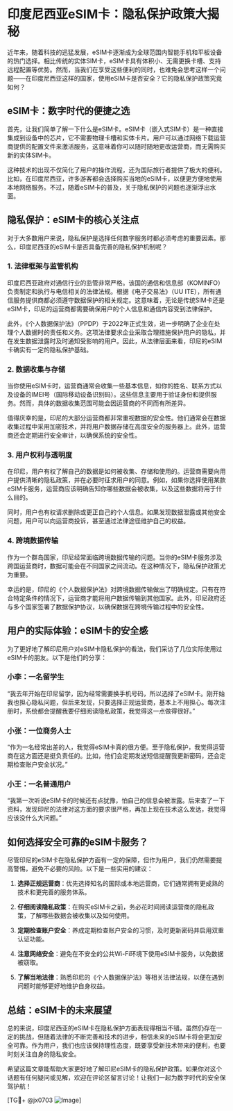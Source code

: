 # 印度尼西亚eSIM卡：隐私保护政策大揭秘

近年来，随着科技的迅猛发展，eSIM卡逐渐成为全球范围内智能手机和平板设备的热门选择。相比传统的实体SIM卡，eSIM卡具有体积小、无需更换卡槽、支持远程配置等优势。然而，当我们在享受这些便利的同时，也难免会思考这样一个问题——在印度尼西亚这样的国家，使用eSIM卡是否安全？它的隐私保护政策究竟如何？

## eSIM卡：数字时代的便捷之选

首先，让我们简单了解一下什么是eSIM卡。eSIM卡（嵌入式SIM卡）是一种直接集成到设备中的芯片，它不需要物理卡槽和实体卡片。用户可以通过网络下载运营商提供的配置文件来激活服务，这意味着你可以随时随地更改运营商，而无需购买新的实体SIM卡。

这种技术的出现不仅简化了用户的操作流程，还为国际旅行者提供了极大的便利。比如，在印度尼西亚，许多游客都会选择购买当地的eSIM卡，以便更方便地使用本地网络服务。不过，随着eSIM卡的普及，关于隐私保护的问题也逐渐浮出水面。

## 隐私保护：eSIM卡的核心关注点

对于大多数用户来说，隐私保护是选择任何数字服务时都必须考虑的重要因素。那么，印度尼西亚的eSIM卡是否具备完善的隐私保护机制呢？

### 1. 法律框架与监管机构

印度尼西亚政府对通信行业的监管非常严格。该国的通信和信息部（KOMINFO）负责制定和执行与电信相关的法律法规。根据《电子交易法》（UU ITE），所有通信服务提供商都必须遵守数据保护的相关规定。这意味着，无论是传统SIM卡还是eSIM卡，印尼的运营商都需要确保用户的个人信息和通信内容受到法律保护。

此外，《个人数据保护法》（PPDP）于2022年正式生效，进一步明确了企业在处理个人数据时的责任和义务。这项法律要求企业采取合理措施保护用户的隐私，并在发生数据泄露时及时通知受影响的用户。因此，从法律层面来看，印尼的eSIM卡确实有一定的隐私保护基础。

### 2. 数据收集与存储

当你使用eSIM卡时，运营商通常会收集一些基本信息，如你的姓名、联系方式以及设备的IMEI号（国际移动设备识别码）。这些信息主要用于验证身份和提供服务。然而，具体的数据收集范围可能会因运营商的不同而有所差异。

值得庆幸的是，印尼的大部分运营商都非常重视数据的安全性。他们通常会在数据收集过程中采用加密技术，并将用户数据存储在高度安全的服务器上。此外，运营商还会定期进行安全审计，以确保系统的安全性。

### 3. 用户权利与透明度

在印尼，用户有权了解自己的数据是如何被收集、存储和使用的。运营商需要向用户提供清晰的隐私政策，并在必要时征求用户的同意。例如，如果你选择使用某款eSIM卡服务，运营商应该明确告知你哪些数据会被收集，以及这些数据将用于什么目的。

同时，用户也有权请求删除或更正自己的个人信息。如果发现数据泄露或其他安全问题，用户可以向运营商投诉，甚至通过法律途径维护自己的权益。

### 4. 跨境数据传输

作为一个群岛国家，印尼经常面临跨境数据传输的问题。当你的eSIM卡服务涉及跨国运营商时，数据可能会在不同国家之间流动。在这种情况下，隐私保护政策尤为重要。

幸运的是，印尼的《个人数据保护法》对跨境数据传输做出了明确规定。只有在符合特定条件的情况下，运营商才能将用户数据传输到其他国家。此外，印尼政府还与多个国家签署了数据保护协议，以确保数据在跨境传输过程中的安全性。

## 用户的实际体验：eSIM卡的安全感

为了更好地了解印尼用户对eSIM卡隐私保护的看法，我们采访了几位实际使用过eSIM卡的朋友。以下是他们的分享：

### 小李：一名留学生

“我去年开始在印尼留学，因为经常需要换手机号码，所以选择了eSIM卡。刚开始我也担心隐私问题，但后来发现，只要选择正规运营商，基本上不用担心。每次注册时，系统都会提醒我要仔细阅读隐私政策，我觉得这一点做得很好。”

### 小张：一位商务人士

“作为一名经常出差的人，我觉得eSIM卡真的很方便。至于隐私保护，我觉得运营商在这方面还是挺负责任的。比如，他们会定期发送短信提醒我更新密码，还会定期检查账户安全状况。”

### 小王：一名普通用户

“我第一次听说eSIM卡的时候还有点犹豫，怕自己的信息会被泄露。后来查了一下资料，发现印尼的法律对这方面的要求很严格，再加上现在技术这么发达，我觉得应该没什么大问题。”

## 如何选择安全可靠的eSIM卡服务？

尽管印尼的eSIM卡在隐私保护方面有一定的保障，但作为用户，我们仍然需要提高警惕，避免不必要的风险。以下是一些实用的建议：

1. **选择正规运营商**：优先选择知名的国际或本地运营商，它们通常拥有更成熟的技术和更完善的服务体系。
   
2. **仔细阅读隐私政策**：在购买eSIM卡之前，务必花时间阅读运营商的隐私政策，了解哪些数据会被收集以及如何使用。

3. **定期检查账户安全**：养成定期检查账户安全的习惯，及时更新密码并启用双重认证功能。

4. **注意网络安全**：避免在不安全的公共Wi-Fi环境下使用eSIM卡服务，以免数据被窃取。

5. **了解当地法律**：熟悉印尼的《个人数据保护法》等相关法律法规，以便在遇到问题时能够更好地维护自身权益。

## 总结：eSIM卡的未来展望

总的来说，印度尼西亚的eSIM卡在隐私保护方面表现得相当不错。虽然仍存在一定的挑战，但随着法律的不断完善和技术的进步，相信未来的eSIM卡将会更加安全可靠。作为用户，我们也应该保持理性态度，既要享受新技术带来的便利，也要时刻关注自身的隐私安全。

希望这篇文章能帮助大家更好地了解印尼eSIM卡的隐私保护政策。如果你对这个话题有任何疑问或见解，欢迎在评论区留言讨论！让我们一起为数字时代的安全保驾护航！

[TG💪+ @jx0703 ![Image](https://github.com/user-attachments/assets/dbca1d08-cadb-493c-b0ec-ad6f7a83f270)]